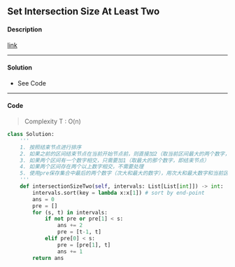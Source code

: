 ## Set Intersection Size At Least Two

#### Description

[link](https://leetcode.com/problems/set-intersection-size-at-least-two/)

---

#### Solution

- See Code

---

#### Code

> Complexity T : O(n)

```python
class Solution:
    '''
    1. 按照结束节点进行排序
    2. 如果之前的区间结束节点在当前开始节点前，则直接加2（取当前区间最大的两个数字，方便和后面进行交集）
    3. 如果两个区间有一个数字相交，只需要加1（取最大的那个数字，即结束节点）
    4. 如果两个区间存在两个以上数字相交，不需要处理
    5. 使用pre保存集合中最后的两个数字（次大和最大的数字），用次大和最大数字和当前区间相比，可以得到上述三种情况
    '''
    def intersectionSizeTwo(self, intervals: List[List[int]]) -> int:
        intervals.sort(key = lambda x:x[1]) # sort by end-point
        ans = 0
        pre = []
        for (s, t) in intervals:
            if not pre or pre[1] < s:
                ans += 2
                pre = [t-1, t]
            elif pre[0] < s:
				pre = [pre[1], t]
				ans += 1
        return ans
```
